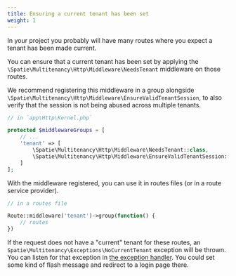 ```yaml
---
title: Ensuring a current tenant has been set
weight: 1
---
```


In your project you probably will have many routes where you expect a tenant has been made current.

You can ensure that a current tenant has been set by applying the `\Spatie\Multitenancy\Http\Middleware\NeedsTenant` middleware on those routes.

We recommend registering this middleware in a group alongside `\Spatie\Multitenancy\Http\Middleware\EnsureValidTenantSession`, to also verify that the session is not being abused across multiple tenants.

```php
// in `app\Http\Kernel.php`

protected $middlewareGroups = [
    // ...
    'tenant' => [
        \Spatie\Multitenancy\Http\Middleware\NeedsTenant::class,
        \Spatie\Multitenancy\Http\Middleware\EnsureValidTenantSession::class
    ]
];
```

With the middleware registered, you can use it in routes files (or in a route service provider).

```php
// in a routes file

Route::middleware('tenant')->group(function() {
    // routes
})
```

If the request does not have a "current" tenant for these routes, an `Spatie\Multitenancy\Exceptions\NoCurrentTenant` exception will be thrown. You can listen for that exception in [the exception handler](https://laravel.com/docs/master/errors#the-exception-handler). You could set some kind of flash message and redirect to a login page there.
